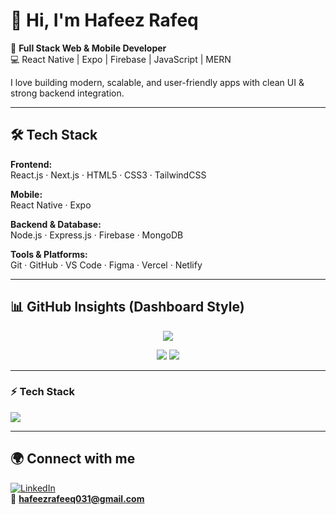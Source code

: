 # 👋 Hi, I'm Hafeez Rafeq  

🚀 **Full Stack Web & Mobile Developer**  
💻 React Native | Expo | Firebase | JavaScript | MERN  

I love building modern, scalable, and user-friendly apps with clean UI & strong backend integration.  

---

## 🛠️ Tech Stack

**Frontend:**  
React.js · Next.js · HTML5 · CSS3 · TailwindCSS  

**Mobile:**  
React Native · Expo  

**Backend & Database:**  
Node.js · Express.js · Firebase · MongoDB  

**Tools & Platforms:**  
Git · GitHub · VS Code · Figma · Vercel · Netlify  

---

## 📊 GitHub Insights (Dashboard Style)

<p align="center">
  <img src="https://github-profile-summary-cards.vercel.app/api/cards/profile-details?username=hafeezrafeeq&theme=default" />
</p>

<p align="center">
  <img src="https://github-profile-summary-cards.vercel.app/api/cards/repos-per-language?username=hafeezrafeeq&theme=default" />
  <img src="https://github-profile-summary-cards.vercel.app/api/cards/most-commit-language?username=hafeezrafeeq&theme=default" />
</p>

---

### ⚡ Tech Stack  


  <!-- Frontend -->
  <img src="https://skillicons.dev/icons?i=html,css,js,ts,react,next,tailwind,react,expo,nodejs,express,mongodb,firebase,git,github,vscode,figma,vercel,netlify" />



---

## 🌍 Connect with me  

[![LinkedIn](https://img.shields.io/badge/LinkedIn-0077B5?style=flat&logo=linkedin&logoColor=white)](https://linkedin.com/in/hafeez-rafeeq)  
📧 **hafeezrafeeq031@gmail.com**
